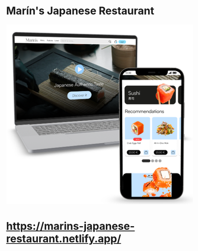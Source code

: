 # Marín's Japanese Restaurant

![DeviceView](./assets/media/device-view.png)

# https://marins-japanese-restaurant.netlify.app/
